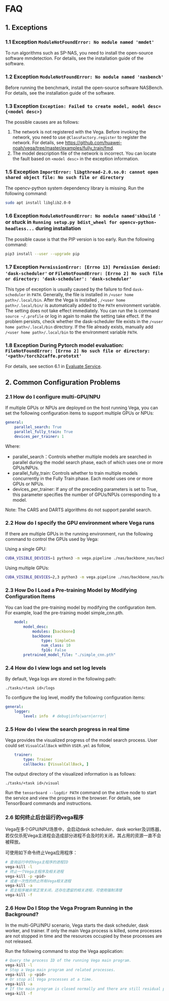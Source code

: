 # FAQ

## 1. Exceptions

### 1.1 Exception `ModuleNotFoundError: No module named 'mmdet'`

To run algorithms such as SP-NAS, you need to install the open-source software mmdetection. For details, see the installation guide of the software.

### 1.2 Exception `ModuleNotFoundError: No module named 'nasbench'`

Before running the benchmark, install the open-source software NASBench. For details, see the installation guide of the software.

### 1.3 Exception `Exception: Failed to create model, model desc={<model desc>}`

The possible causes are as follows:

1. The network is not registered with the Vega. Before invoking the network, you need to use `@ClassFactory.register` to register the network. For details, see <https://github.com/huawei-noah/vega/tree/master/examples/fully_train/fmd>.
2. The model description file of the network is incorrect. You can locate the fault based on `<model desc>` in the exception information.

### 1.5 Exception `ImportError: libgthread-2.0.so.0: cannot open shared object file: No such file or directory`

The opencv-python system dependency library is missing. Run the following command:

```bash
sudo apt install libglib2.0-0
```

### 1.6 Exception `ModuleNotFoundError: No module named'skbuild '` or stuck in `Running setup.py bdist_wheel for opencv-python-headless...` during installation

The possible cause is that the PIP version is too early. Run the following command:

```bash
pip3 install --user --upgrade pip
```

### 1.7 Exception `PermissionError: [Errno 13] Permission denied: 'dask-scheduler'` or `FileNotFoundError: [Errno 2] No such file or directory: 'dask-scheduler': 'dask-scheduler'`

This type of exception is usually caused by the failure to find `dask-scheduler` in `PATH`. Generally, the file is installed in `/<user home path>/.local/bin`.
After the Vega is installed , `/<user home path>/.local/bin/` is automatically added to the `PATH` environment variable. The setting does not take effect immediately. You can run the ls command `source ~/.profile` or log in again to make the setting take effect.
If the problem persists, check whether the dask-scheduler file exists in the `/<user home path>/.local/bin` directory. 
If the file already exists, manually add `/<user home path>/.local/bin` to the environment variable `PATH`.

### 1.8 Exception During Pytorch model evaluation: `FileNotFoundError: [Errno 2] No such file or directory: '<path>/torch2caffe.prototxt'`

For details, see section 6.1 in [Evaluate Service](./evaluate_service.md).

## 2. Common Configuration Problems

### 2.1 How do I configure multi-GPU/NPU

If multiple GPUs or NPUs are deployed on the host running Vega, you can set the following configuration items to support multiple GPUs or NPUs:

```yaml
general:
    parallel_search: True
    parallel_fully_train: True
    devices_per_trainer: 1
```

Where:

- parallel_search：Controls whether multiple models are searched in parallel during the model search phase, each of which uses one or more GPUs/NPUs.
- parallel_fully_train: Controls whether to train multiple models concurrently in the Fully Train phase. Each model uses one or more GPUs or NPUs.
- devices_per_trainer: If any of the preceding parameters is set to True, this parameter specifies the number of GPUs/NPUs corresponding to a model.

Note: The CARS and DARTS algorithms do not support parallel search.

### 2.2 How do I specify the GPU environment where Vega runs

If there are multiple GPUs in the running environment, run the following command to control the GPUs used by Vega:

Using a single GPU:

```bash
CUDA_VISIBLE_DEVICES=1 python3 -m vega.pipeline ./nas/backbone_nas/backbone_nas.yml
```

Using multiple GPUs:

```bash
CUDA_VISIBLE_DEVICES=2,3 python3 -m vega.pipeline ./nas/backbone_nas/backbone_nas.yml
```

### 2.3 How Do I Load a Pre-training Model by Modifying Configuration Items

You can load the pre-training model by modifying the configuration item. For example, load the pre-training model simple_cnn.pth.

```yaml
    model:
        model_desc:
            modules: [backbone]
            backbone:
                type: SimpleCnn
                num_class: 10
                fp16: False
        pretrained_model_file: "./simple_cnn.pth"
```

### 2.4 How do I view logs and set log levels

By default, Vega logs are stored in the following path:

```text
./tasks/<task id>/logs
```

To configure the log level, modify the following configuration items:

```yaml
general:
    logger:
        level: info  # debug|info|warn|error|
```

### 2.5 How do I view the search progress in real time

Vega provides the visualized progress of the model search process. User could set `VisualCallBack` within `USER.yml` as follow,

```yaml
    trainer:
        type: Trainer
        callbacks: [VisualCallBack, ]
```

The output directory of the visualized information is as follows:

```text
./tasks/<task id>/visual
```

Run the `tensorboard --logdir PATH` command on the active node to start the service and view the progress in the browser. For details, see TensorBoard commands and instructions.

### 2.6 如何终止后台运行的vega程序

Vega在多个GPU/NPU场景中，会启动dask scheduler、dask worker及训练器，若仅仅杀死Vega主进程会造成部分进程不会及时的关闭，其占用的资源一直不会被释放。

可使用如下命令终止Vega应用程序：

```bash
# 查询运行中的Vega主程序的进程ID
vega-kill -l
# 终止一个Vega主程序及相关进程
vega-kill -p <pid>
# 或者一次性的终止所有Vega相关进程
vega-kill -a
# 若主程序被非常正常关闭，还存在遗留的相关进程，可使用强制清理
vega-kill -f
```

### 2.6 How Do I Stop the Vega Program Running in the Background?

In the multi-GPU/NPU scenario, Vega starts the dask scheduler, dask worker, and trainer. If only the main Vega process is killed, some processes are not stopped in time and the resources occupied by these processes are not released.

Run the following command to stop the Vega application:

```bash
# Query the process ID of the running Vega main program.
vega-kill -l
# Stop a Vega main program and related processes.
vega-kill -p <pid>
# Or stop all Vega processes at a time.
vega-kill -a
# If the main program is closed normally and there are still residual processes, you can forcibly clear the process.
vega-kill -f
```
